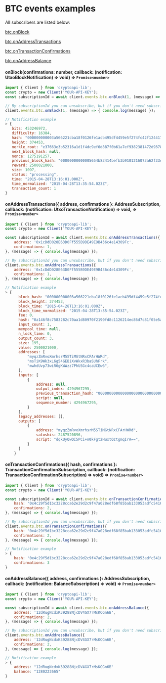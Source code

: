 # BTC events examples

All subscribers are listed below:

<dl>
<dt><a href="#onBlock">btc.onBlock</a></dt>
<dd></dd>
</dl>
<dl>
<dt><a href="#onAddressTransactions">btc.onAddressTransactions</a></dt>
<dd></dd>
</dl>
<dl>
<dt><a href="#onTransactionConfirmations">btc.onTransactionConfirmations</a></dt>
<dd></dd>
</dl>
<dl>
<dt><a href="#onAddressBalance">btc.onAddressBalance</a></dt>
<dd></dd>
</dl>

#### <a name="onBlock">onBlock</a>(confirmations: number, callback: (notification: UtxoBlockNotification) => void) ⇒ <code>Promise&lt;number&gt;</code>

```javascript
import { Client } from 'cryptoapi-lib';
const crypto = new Client('YOUR-API-KEY');
const subscriptionId = await client.events.btc.onBlock(1, (message) => { console.log(message) });

// By subscriptionId you can unsubscribe, but if you don't need subscriptionId, just use:
client.events.btc.onBlock(1, (message) => { console.log(message) });

// Notification example
> {
   bits: 453246972,
   difficulty: 16384,
   hash: "000000000003a566221cba18f0126fe1acb495df4459e5f274fc42f124417dc4",
   height: 374453,
   merkle_root: "e37663e3b52316a1d1f4dc9ef6d887f0b61a7ef9382381472d93782ab47c03f1",
   next_block_hash: null,
   nonce: 1275191257,
   previous_block_hash: "00000000000005654b83414befb3b9101216073a62f33dd8d2266a6649b0b5f9",
   reward: 2500021000,
   size: 1097,
   status: "processing",
   time: "2015-04-28T13:16:01.000Z",
   time_normalized: "2015-04-28T13:35:54.023Z",
   transaction_count: 1
}
```

#### <a name="onAddressTransactions">onAddressTransactions</a>({ address, confirmations }: <a name="AddressSubscription">AddressSubscription</a>, callback: (notification: UtxoTransactionNotification) => void, ⇒ <code>Promise&lt;number&gt;</code>

```javascript
import { Client } from 'cryptoapi-lib';
const crypto = new Client('YOUR-API-KEY');

const subscriptionId = await client.events.btc.onAddressTransactions({
    address: '0x1cDdD028E63D0Ff555B9DE49E9B436c4e14309Fc',
    confirmations: 1,
}, (message) => { console.log(message) });

// By subscriptionId you can unsubscribe, but if you don't need subscriptionId, just use:
client.events.btc.onAddressTransactions({
    address: '0x1cDdD028E63D0Ff555B9DE49E9B436c4e14309Fc',
    confirmations: 1,
}, (message) => { console.log(message) });

// Notification example
> {
      block_hash: "000000000003a566221cba18f0126fe1acb495df4459e5f274fc42f124417dc4",
      block_height: 374453,
      block_time: "2015-04-28T13:16:01.000Z",
      block_time_normalized: "2015-04-28T13:35:54.023Z",
      fee: 0,
      hash: "0a146f8c7583282c70aa1d80970f2190fd8c1126214ec86d7c81f05e5a0acc4d",
      input_count: 1,
      mempool_time: null,
      n_lock_time: 0,
      output_count: 3,
      size: 195,
      value: 2500021000,
      addresses: [
          "myqzZmRvoXmrhsrM5STiMGtNRxCFArHWRd",
          "msTiK9Wk3xL6g54GEBiXvWkxR3baSUhFrk",
          "mwhdUvp73wiR6gKWWzz7PhUSGc4caUCEw6",
      ],
      inputs: [
          {
              address: null,
              output_index: 4294967295,
              previous_transaction_hash: "0000000000000000000000000000000000000000000000000000000000000000",
              script: null,
              sequence_number: 4294967295,
          }
      ],         
      legacy_addresses: [],
      outputs: [
          {
              address: "myqzZmRvoXmrhsrM5STiMGtNRxCFArHWRd",
              satoshis: 2487520896,
              script: "dqkUyQwQI5PCi+n0kFgt2HuxtQztgmqIrA==",
          }   
      ]    
    }
```

#### <a name="onTransactionConfirmations">onTransactionConfirmations</a>({ hash, confirmations }: TransactionConfirmationSubscription, callback: (notification: TransactionConfirmationSubscription) => void) ⇒ <code>Promise&lt;number&gt;</code>

```javascript
import { Client } from 'cryptoapi-lib';
const crypto = new Client('YOUR-API-KEY');

const subscriptionId = await client.events.btc.onTransactionConfirmations({
    hash: '0x4c29f5d1bc3228cca62e29d2c9f47a028edf68f85bab133053adfc541001eeb5',
    confirmations: 2,
}, (message) => { console.log(message) });

// By subscriptionId you can unsubscribe, but if you don't need subscriptionId, just use:
client.events.btc.onTransactionConfirmations({
    hash: '0x4c29f5d1bc3228cca62e29d2c9f47a028edf68f85bab133053adfc541001eeb5',
    confirmations: 2,
}, (message) => { console.log(message) });

// Notification example
> {
    hash: '0x4c29f5d1bc3228cca62e29d2c9f47a028edf68f85bab133053adfc541001eeb5',
    confirmations: 3
}

```

#### <a name="onAddressBalance">onAddressBalance</a>({ address, confirmations }: AddressSubscription, callback: (notification: BalanceSubscription) => void) ⇒ <code>Promise&lt;number&gt;</code>

```javascript
import { Client } from 'cryptoapi-lib';
const crypto = new Client('YOUR-API-KEY');

const subscriptionId = await client.events.btc.onAddressBalance({
    address: '12dRugNcdxK39288NjcDV4GX7rMsKCGn6B',
    confirmations: 2,
}, (message) => { console.log(message) });

// By subscriptionId you can unsubscribe, but if you don't need subscriptionId, just use:
client.events.btc.onAddressBalance({
    address: '12dRugNcdxK39288NjcDV4GX7rMsKCGn6B',
    confirmations: 2,
}, (message) => { console.log(message) });

// Notification example
> {
    address: "12dRugNcdxK39288NjcDV4GX7rMsKCGn6B"
    balance: "1280223665"
}

```
